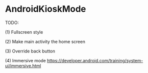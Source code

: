 # AndroidKioskMode

TODO:

(1) Fullscreen style

(2) Make main activity the home screen

(3) Override back button

(4) Immersive mode https://developer.android.com/training/system-ui/immersive.html​
